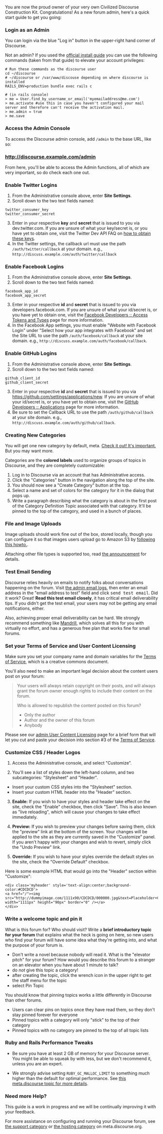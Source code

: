 You are now the proud owner of your very own Civilized Discourse Construction Kit. Congratulations! As a new forum admin, here's a quick start guide to get you going:

### Login as an Admin

You can login via the blue "Log in" button in the upper-right hand corner of Discourse.

Not an admin? If you used the [official install guide](https://github.com/discourse/discourse/blob/master/docs/INSTALL-ubuntu.md) you can use the following commands (taken from that guide) to elevate your account privileges:

    # Run these commands as the discourse user
    cd ~/discourse
    # ~/discourse or /var/www/discouse depending on where discourse is installed
    RAILS_ENV=production bundle exec rails c

    # (in rails console)
    > me = User.find_by_username_or_email('myemailaddress@me.com')
    > me.activate #use this in case you haven't configured your mail server and therefore can't receive the activation mail.
    > me.admin = true
    > me.save

### Access the Admin Console<p>

To access the Discourse admin console, add `/admin` to the base URL, like so:

### http://discourse.example.com/admin

From here, you'll be able to access the Admin functions, all of which are very important, so do check each one out.

### Enable Twitter Logins

1. From the Administrative console above, enter **Site Settings**.
2. Scroll down to the two text fields named:

  `twitter_consumer_key`  
  `twitter_consumer_secret`  

3. Enter in your respective **key** and **secret** that is issued to you via dev.twitter.com. If you are unsure of what your key/secret is, or you have yet to obtain one, visit the Twitter Dev API FAQ on [how to obtain these keys](https://dev.twitter.com/docs/faq#7447).
4. In the Twitter settings, the callback url must use the path `/auth/twitter/callback` at your domain. e.g., `http://discuss.example.com/auth/twitter/callback`

### Enable Facebook Logins

1. From the Administrative console above, enter **Site Settings**.
2. Scroll down to the two text fields named:

  `facebook_app_id`  
  `facebook_app_secret`  

3. Enter in your respective **id** and **secret** that is issued to you via developers.facebook.com. If you are unsure of what your id/secret is, or you have yet to obtain one, visit the [Facebook Developers :: Access Tokens and Types](https://developers.facebook.com/docs/concepts/login/access-tokens-and-types/) page for more information.
4. In the Facebook App settings, you must enable "Website with Facebook Login" under "Select how your app integrates with Facebook" and set the Site URL to use the path `/auth/facebook/callback` at your site domain. e.g., `http://discuss.example.com/auth/facebook/callback`.

### Enable GitHub Logins<p>

1. From the Administrative console above, enter **Site Settings**.
2. Scroll down to the two text fields named:

  `github_client_id`  
  `github_client_secret`  

3. Enter in your respective **id** and **secret** that is issued to you via https://github.com/settings/applications/new. If you are unsure of what your id/secret is, or you have yet to obtain one, visit the [GitHub Developers :: Applications](https://github.com/settings/applications/) page for more information.
4. Be sure to set the Callback URL to use the path `/auth/github/callback` at your site domain. e.g., `http://discuss.example.com/auth/github/callback`.

### Creating New Categories<p>

You will get one new category by default, meta. [Check it out! It's important.](http://meta.discourse.org/category/meta) But you may want more.

Categories are the **colored labels** used to organize groups of topics in Discourse, and they are completely customizable:

1. Log in to Discourse via an account that has Administrative access.
2. Click the "Categories" button in the navigation along the top of the site.
3. You should now see a "Create Category" button at the top.
4. Select a name and set of colors for the category for it in the dialog that pops up.
5. Write a paragraph describing what the category is about in the first post of the Category Definition Topic associated with that category. It'll be pinned to the top of the category, and used in a bunch of places.

### File and Image Uploads

Image uploads should work fine out of the box, stored locally, though you can configure it so that images users upload go to Amazon S3 by [following this howto.](http://meta.discourse.org/t/how-to-set-up-image-uploads-to-s3/7229?u=codinghorror).

Attaching other file types is supported too, read [the announcement](http://meta.discourse.org/t/new-attachments/8609) for details.

### Test Email Sending

Discourse relies heavily on emails to notify folks about conversations happening on the forum. Visit [the admin email logs](/admin/email/logs), then enter an email address in the "email address to test" field and click <kbd>send test email</kbd>. Did it work? Great! **Read this test email closely**, it has critical email deliverability tips. If you didn't get the test email, your users may not be getting any email notifications, either.

Also, achieving proper email deliverability can be hard. We strongly recommend something like [Mandrill](http://mandrill.com), which solves all this for you with virtually no effort, and has a generous free plan that works fine for small forums.

### Set your Terms of Service and User Content Licensing

Make sure you set your company name and domain variables for the [Terms of Service](/tos), which is a creative commons document.

You'll also need to make an important legal decision about the content users post on your forum:

> Your users will always retain copyright on their posts, and will always grant the forum owner enough rights to include their content on the forum.
> 
> Who is allowed to republish the content posted on this forum?
> 
> - Only the author  
> - Author and the owner of this forum  
> - Anybody

Please see our [admin User Content Licensing](/admin/site_contents/tos_user_content_license) page for a brief form that will let you cut and paste your decision into section #3 of the [Terms of Service](/tos#3).

### Customize CSS / Header Logos<p>

1. Access the Administrative console, and select "Customize".

2. You'll see a list of styles down the left-hand column, and two subcategories: "Stylesheet" and "Header".
  - Insert your custom CSS styles into the "Stylesheet" section.
  - Insert your custom HTML header into the "Header" section.

3. **Enable:** If you wish to have your styles and header take effect on the site, check the "Enable" checkbox, then click "Save". This is also known as "live reloading", which will cause your changes to take effect immediately.

4. **Preview:** If you wish to preview your changes before saving them, click the "preview" link at the bottom of the screen. Your changes will be applied to the site as they are currently saved in the "Customize" panel. If you aren't happy with your changes and wish to revert, simply click the "Undo Preview" link.

5. **Override:** If you wish to have your styles override the default styles on the site, check the "Override Default" checkbox.

Here is some example HTML that would go into the "Header" section within "Customize":

```
<div class='myheader' style='text-align:center;background-color:#CDCDCD'>
<a href="/"><img src="http://dummyimage.com/1111x90/CDCDCD/000000.jpg&text=Placeholder+Custom+Header" width="1111px" height="90px" border="0" /></a>    
</div>
```

### Write a welcome topic and pin it

What is this forum for? Who should visit? Write a **brief introductory topic for your forum** that explains what the heck is going on here, so new users who find your forum will have some idea what they're getting into, and what the purpose of your forum is. 

- Don't write a novel because nobody will read it. What is the "elevator pitch" for your forum? How would you describe this forum to a stranger on an elevator when you have about 1 minute to talk?
- do *not* give this topic a category!
- after creating the topic, click the wrench icon in the upper right to get the staff menu for the topic
- select Pin Topic

You should know that pinning topics works a little differently in Discourse than other forums. 

- Users can clear pins on topics once they have read them, so they don't stay pinned forever for everyone
- Pinned topics with a category will only "stick" to the top of their category
- Pinned topics with no category are pinned to the top of all topic lists

### Ruby and Rails Performance Tweaks<p>

- Be sure you have at least 2 GB of memory for your Discourse server. You might be able to squeak by with less, but we don't recommend it, unless you are an expert.

- We strongly advise setting `RUBY_GC_MALLOC_LIMIT` to something much higher than the default for optimal performance. See [this meta.discourse topic for more details][1]. 

### Need more Help?<p>

This guide is a work in progress and we will be continually improving it with your feedback.

For more assistance on configuring and running your Discourse forum, see [the support category](http://meta.discourse.org/category/support) or [the hosting category](http://meta.discourse.org/category/hosting) on meta.discourse.org.

[1]: http://meta.discourse.org/t/tuning-ruby-and-rails-for-discourse/4126
[2]: http://meta.discourse.org/category/support
